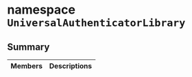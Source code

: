 # namespace `UniversalAuthenticatorLibrary` 

## Summary

 Members                        | Descriptions                                
--------------------------------|---------------------------------------------

